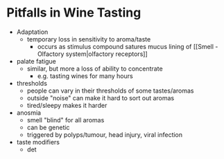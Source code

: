 # Pitfalls in Wine Tasting
- Adaptation
	- temporary loss in sensitivity to aroma/taste
		- occurs as stimulus compound satures mucus lining of [[Smell - Olfactory system|olfactory receptors]]
- palate fatigue
	- similar, but more a loss of ability to concentrate
		- e.g. tasting wines for many hours
- thresholds
	- people can vary in their thresholds of some tastes/aromas
	- outside "noise" can make it hard to sort out aromas
	- tired/sleepy makes it harder
- anosmia
	- smell "blind" for all aromas
	- can be genetic
	- triggered by polyps/tumour, head injury, viral infection
- taste modifiers
	- det